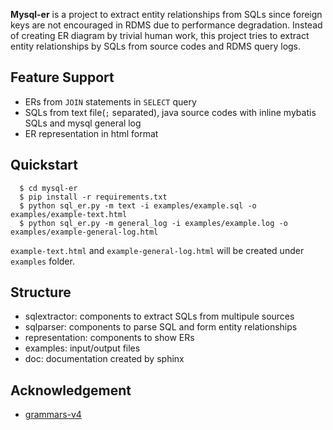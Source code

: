 **Mysql-er** is a project to extract entity relationships from SQLs since foreign keys are not encouraged in RDMS
due to performance degradation. Instead of creating ER diagram by trivial human work, this project tries to extract
entity relationships by SQLs from source codes and RDMS query logs.

## Feature Support

  - ERs from `JOIN` statements in `SELECT` query
  - SQLs from text file(`;` separated), java source codes with inline mybatis SQLs and mysql general log
  - ER representation in html format

## Quickstart

```
  $ cd mysql-er
  $ pip install -r requirements.txt
  $ python sql_er.py -m text -i examples/example.sql -o examples/example-text.html
  $ python sql_er.py -m general_log -i examples/example.log -o examples/example-general-log.html
```

  `example-text.html` and `example-general-log.html` will be created under `examples` folder.

## Structure

  - sqlextractor: components to extract SQLs from multipule sources
  - sqlparser: components to parse SQL and form entity relationships
  - representation: components to show ERs
  - examples: input/output files
  - doc: documentation created by sphinx

## Acknowledgement

  - [grammars-v4](https://github.com/antlr/grammars-v4)